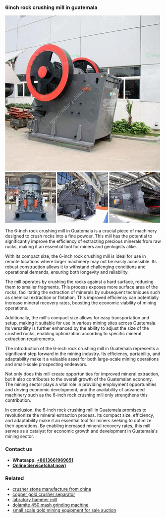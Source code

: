 <h3>6inch rock crushing mill in guatemala</h3><img src='1706755387.jpg' alt=''><p>The 6-inch rock crushing mill in Guatemala is a crucial piece of machinery designed to crush rocks into a fine powder. This mill has the potential to significantly improve the efficiency of extracting precious minerals from raw rocks, making it an essential tool for miners and geologists alike.</p><p>With its compact size, the 6-inch rock crushing mill is ideal for use in remote locations where larger machinery may not be easily accessible. Its robust construction allows it to withstand challenging conditions and operational demands, ensuring both longevity and reliability.</p><p>The mill operates by crushing the rocks against a hard surface, reducing them to smaller fragments. This process exposes more surface area of the rocks, facilitating the extraction of minerals by subsequent techniques such as chemical extraction or flotation. This improved efficiency can potentially increase mineral recovery rates, boosting the economic viability of mining operations.</p><p>Additionally, the mill's compact size allows for easy transportation and setup, making it suitable for use in various mining sites across Guatemala. Its versatility is further enhanced by the ability to adjust the size of the crushed rocks, enabling optimization according to specific mineral extraction requirements.</p><p>The introduction of the 6-inch rock crushing mill in Guatemala represents a significant step forward in the mining industry. Its efficiency, portability, and adaptability make it a valuable asset for both large-scale mining operations and small-scale prospecting endeavors.</p><p>Not only does this mill create opportunities for improved mineral extraction, but it also contributes to the overall growth of the Guatemalan economy. The mining sector plays a vital role in providing employment opportunities and driving economic development, and the availability of advanced machinery such as the 6-inch rock crushing mill only strengthens this contribution.</p><p>In conclusion, the 6-inch rock crushing mill in Guatemala promises to revolutionize the mineral extraction process. Its compact size, efficiency, and adaptability make it an essential tool for miners seeking to optimize their operations. By enabling increased mineral recovery rates, this mill serves as a catalyst for economic growth and development in Guatemala's mining sector.</p><h3>Contact us</h3><ul><li><strong>Whatsapp:&nbsp;<a href="https://wa.me/8613661969651">+8613661969651</a></strong></li><li><a href="https://swt.shibang-china.com/?git&amp;zhl&amp;6inch rock crushing mill in guatemala"><strong>Online Service(chat now)</strong></a></li></ul><h3>Related</h3><ul><li><a href='crusher stone manufacture from china.md'>crusher stone manufacture from china</a></li><li><a href='copper gold crusher separator.md'>copper gold crusher separator</a></li><li><a href='labratory hammer mill.md'>labratory hammer mill</a></li><li><a href='dolamite 450 mash grinding machine.md'>dolamite 450 mash grinding machine</a></li><li><a href='small scale gold mining equipment for sale auction.md'>small scale gold mining equipment for sale auction</a></li></ul>